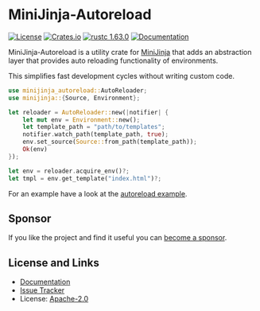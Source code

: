 # MiniJinja-Autoreload

[![License](https://img.shields.io/github/license/mitsuhiko/minijinja)](https://github.com/mitsuhiko/minijinja/blob/main/LICENSE)
[![Crates.io](https://img.shields.io/crates/d/minijinja-autoreload.svg)](https://crates.io/crates/minijinja-autoreload)
[![rustc 1.63.0](https://img.shields.io/badge/rust-1.63%2B-orange.svg)](https://img.shields.io/badge/rust-1.63%2B-orange.svg)
[![Documentation](https://docs.rs/minijinja-autoreload/badge.svg)](https://docs.rs/minijinja-autoreload)

MiniJinja-Autoreload is a utility crate for [MiniJinja](https://github.com/mitsuhiko/minijinja)
that adds an abstraction layer that provides auto reloading functionality of environments.

This simplifies fast development cycles without writing custom code.

```rust
use minijinja_autoreload::AutoReloader;
use minijinja::{Source, Environment};

let reloader = AutoReloader::new(|notifier| {
    let mut env = Environment::new();
    let template_path = "path/to/templates";
    notifier.watch_path(template_path, true);
    env.set_source(Source::from_path(template_path));
    Ok(env)
});

let env = reloader.acquire_env()?;
let tmpl = env.get_template("index.html")?;
```

For an example have a look at the [autoreload example](https://github.com/mitsuhiko/minijinja/tree/main/examples/autoreload).

## Sponsor

If you like the project and find it useful you can [become a
sponsor](https://github.com/sponsors/mitsuhiko).

## License and Links

- [Documentation](https://docs.rs/minijinja-autoreload/)
- [Issue Tracker](https://github.com/mitsuhiko/minijinja/issues)
- License: [Apache-2.0](https://github.com/mitsuhiko/minijinja/blob/main/LICENSE)
